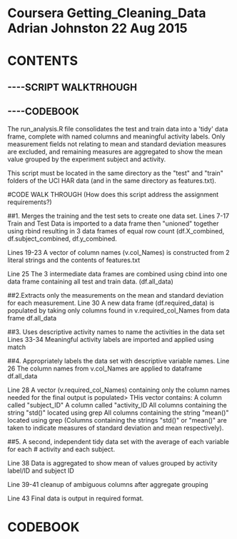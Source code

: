 # Coursera Getting_Cleaning_Data Adrian Johnston 22 Aug 2015
# CONTENTS
## ----SCRIPT WALKTRHOUGH
## ----CODEBOOK

The run_analysis.R file  consolidates the test and train data into a 'tidy' data frame, complete with named columns and meaningful activity labels. Only measurement fields not relating to mean and standard deviation measures are excluded, and remaining measures are aggregated to show the mean value grouped by the experiment subject and activity.

This script must be located in the same directory as the "test" and "train" folders of the UCI HAR data (and in the same directory as features.txt).

#CODE WALK THROUGH 
(How does this script address the assignment requirements?)

##1. Merges the training and the test sets to create one data set.
Lines 7-17
Train and Test Data is imported to a data frame then "unioned" together using rbind resulting in 3 data frames of equal row count (df.X_combined, df.subject_combined, df.y_combined.

Lines 19-23
A vector of column names (v.col_Names) is constructed from 2 literal strings and the contents of features.txt

Line 25
The 3 intermediate data frames are combined using cbind into one data frame containing all test and train data. (df.all_data)

##2.Extracts only the measurements on the mean and standard deviation for each measurement.
Line 30
A new data frame (df.required_data) is populated by taking only columns found in v.required_col_Names from data frame df.all_data

##3. Uses descriptive activity names to name the activities in the data set
Lines 33-34
Meaningful activity labels are imported and applied using match

##4. Appropriately labels the data set with descriptive variable names. 
Line 26
The column names from v.col_Names are applied to dataframe df.all_data

Line 28
A vector (v.required_col_Names) containing only the column names needed for the final output is populated>
THis vector contains:
    A column called "subject_ID"
    A column called "activity_ID
    All columns containing the string "std()" located using grep 
    All columns containing the string "mean()" located using grep
(Columns containing the strings "std()" or "mean()" are taken to indicate measures of 
standard deviation and mean respectively).

##5. A second, independent tidy data set with the average of each variable for each # activity and each subject.

Line 38
Data is aggregated to show mean of values grouped by activity label/ID and subject ID

Line 39-41 cleanup of ambiguous columns after aggregate grouping

Line 43 
Final data is output in required format.

# CODEBOOK
 



